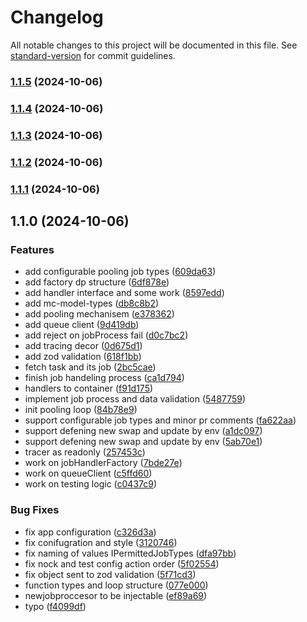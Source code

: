 # Changelog

All notable changes to this project will be documented in this file. See [standard-version](https://github.com/conventional-changelog/standard-version) for commit guidelines.

### [1.1.5](https://github.com/MapColonies/polygon-parts-worker/compare/v1.1.4...v1.1.5) (2024-10-06)

### [1.1.4](https://github.com/MapColonies/polygon-parts-worker/compare/v1.1.3...v1.1.4) (2024-10-06)

### [1.1.3](https://github.com/MapColonies/polygon-parts-worker/compare/v1.1.2...v1.1.3) (2024-10-06)

### [1.1.2](https://github.com/MapColonies/polygon-parts-worker/compare/v1.1.1...v1.1.2) (2024-10-06)

### [1.1.1](https://github.com/MapColonies/polygon-parts-worker/compare/v1.1.0...v1.1.1) (2024-10-06)

## 1.1.0 (2024-10-06)


### Features

* add configurable pooling job types ([609da63](https://github.com/MapColonies/polygon-parts-worker/commit/609da637c2b2f9dfb74ea6d283bd1b4b6b833b29))
* add factory dp structure ([6df878e](https://github.com/MapColonies/polygon-parts-worker/commit/6df878e4a57456a4c40a9a2b1b6d332763a015e1))
* add handler interface and some work ([8597edd](https://github.com/MapColonies/polygon-parts-worker/commit/8597edd3b98fc3a9c88d2d2315af5244395c46a9))
* add mc-model-types ([db8c8b2](https://github.com/MapColonies/polygon-parts-worker/commit/db8c8b2de69ce94726972807ec33a7765096dc82))
* add pooling mechanisem ([e378362](https://github.com/MapColonies/polygon-parts-worker/commit/e37836231dc733fa239afe840f04ff74d772d203))
* add queue client ([9d419db](https://github.com/MapColonies/polygon-parts-worker/commit/9d419dbf7f69f8e7baa9f125878f36e256c8cbfd))
* add reject on jobProcess fail ([d0c7bc2](https://github.com/MapColonies/polygon-parts-worker/commit/d0c7bc290313ab821292afe94617baa106d06a2d))
* add tracing decor ([0d675d1](https://github.com/MapColonies/polygon-parts-worker/commit/0d675d1496d5b0b4345432e6d09bf1367c53a6bf))
* add zod validation ([618f1bb](https://github.com/MapColonies/polygon-parts-worker/commit/618f1bbe4a09594a4d05d35fa9fdaea0f9fd7c17))
* fetch task and its job ([2bc5cae](https://github.com/MapColonies/polygon-parts-worker/commit/2bc5caead474e8f3bae3d27ff90893376028f307))
* finish job handeling process ([ca1d794](https://github.com/MapColonies/polygon-parts-worker/commit/ca1d7942eba53ee780c54c2ae8bce672c05c43d1))
* handlers to container ([f91d175](https://github.com/MapColonies/polygon-parts-worker/commit/f91d1753bd0d97c867670d6eb66fe5306a965a54))
* implement job process and data validation ([5487759](https://github.com/MapColonies/polygon-parts-worker/commit/548775978b078387f5371be0c148c2cbc25fe2ea))
* init pooling loop ([84b78e9](https://github.com/MapColonies/polygon-parts-worker/commit/84b78e940857db645191d9904a6fc5d882eb202d))
* support configurable job types and minor pr comments ([fa622aa](https://github.com/MapColonies/polygon-parts-worker/commit/fa622aa3454c2754f48c7e1ba652d37808e24584))
* support defening new swap and update by env ([a1dc097](https://github.com/MapColonies/polygon-parts-worker/commit/a1dc09770f3a78ec5183e25d92012cb5ae8cede8))
* support defening new swap and update by env ([5ab70e1](https://github.com/MapColonies/polygon-parts-worker/commit/5ab70e1dd6fda8a478a7b050bbb0d5a513746462))
* tracer as readonly ([257453c](https://github.com/MapColonies/polygon-parts-worker/commit/257453c0b8a3fa934fcfbc03f1b1831be6e27985))
* work on jobHandlerFactory ([7bde27e](https://github.com/MapColonies/polygon-parts-worker/commit/7bde27e50ca906a997b8d2f83c4c37d30d747a8a))
* work on queueClient ([c5ffd60](https://github.com/MapColonies/polygon-parts-worker/commit/c5ffd602b326f70d73e06cf35b9f496bc590cdfa))
* work on testing logic ([c0437c9](https://github.com/MapColonies/polygon-parts-worker/commit/c0437c9401d5ad032f340211b608062507218c63))


### Bug Fixes

* fix app configuration ([c326d3a](https://github.com/MapColonies/polygon-parts-worker/commit/c326d3a82e307a39cbefdf2b348e7cf5a887c53c))
* fix conifugration and style ([3120746](https://github.com/MapColonies/polygon-parts-worker/commit/3120746678ecd6e317d0bd20d633abfa44bdf714))
* fix naming of values IPermittedJobTypes ([dfa97bb](https://github.com/MapColonies/polygon-parts-worker/commit/dfa97bb446d82d499aac0218b1e6a15064e76b2e))
* fix nock and test config action order ([5f02554](https://github.com/MapColonies/polygon-parts-worker/commit/5f02554325da72f2acca70e579288aa4625eb6ce))
* fix object sent to zod validation ([5f71cd3](https://github.com/MapColonies/polygon-parts-worker/commit/5f71cd34662d5dbc466791623419603ed97a88b1))
* function types and loop structure ([077e000](https://github.com/MapColonies/polygon-parts-worker/commit/077e000d6d21afe2acc91b5f2e17604c06f8862e))
* newjobproccesor to be injectable ([ef89a69](https://github.com/MapColonies/polygon-parts-worker/commit/ef89a6911a81ed633d3c2d191fdcb8d3a06f58ab))
* typo ([f4099df](https://github.com/MapColonies/polygon-parts-worker/commit/f4099dfb22a0943f03baf88bcb62f700f0d0bab4))

